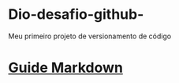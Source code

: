 # Dio-desafio-github-
Meu primeiro projeto de versionamento de código

#  [Guide Markdown](https://www.markdownguide.org/)
